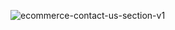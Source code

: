 ![ecommerce-contact-us-section-v1](https://github.com/user-attachments/assets/cedf0931-8cb4-4d90-9a32-7c086c2cef17)
